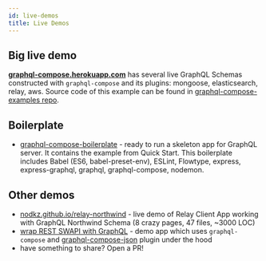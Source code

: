 ```yaml
---
id: live-demos
title: Live Demos
---
```


## Big live demo

**[graphql-compose.herokuapp.com](https://graphql-compose.herokuapp.com/)** has several live GraphQL Schemas constructed with `graphql-compose` and its plugins: mongoose, elasticsearch, relay, aws. Source code of this example can be found in [graphql-compose-examples repo](https://github.com/graphql-compose/graphql-compose-examples).

## Boilerplate

- [graphql-compose-boilerplate](https://github.com/graphql-compose/graphql-compose-boilerplate) - ready to run a skeleton app for GraphQL server. It contains the example from Quick Start. This boilerplate includes Babel (ES6, babel-preset-env), ESLint, Flowtype, express, express-graphql, graphql, graphql-compose, nodemon.

## Other demos

- [nodkz.github.io/relay-northwind](https://nodkz.github.io/relay-northwind) - live demo of Relay Client App working with GraphQL Northwind Schema (8 crazy pages, 47 files, ~3000 LOC)
- [wrap REST SWAPI with GraphQL](https://github.com/lyskos97/graphql-compose-swapi) - demo app which uses `graphql-compose` and [graphql-compose-json](plugins/plugin-json.md) plugin under the hood
- have something to share? Open a PR!

